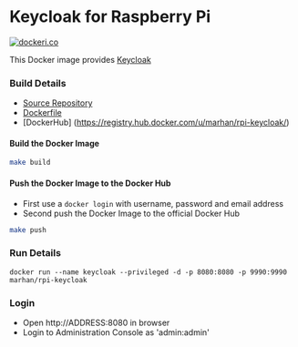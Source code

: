 # Keycloak for Raspberry Pi

[![dockeri.co](http://dockeri.co/image/marhan/rpi-keycloak)](https://registry.hub.docker.com/u/marhan/rpi-keycloak/)

This Docker image provides [Keycloak](http://keycloak.jboss.org/)

### Build Details
- [Source Repository](https://github.com/marhan/docker-rpi-keycloak)
- [Dockerfile](https://github.com/marhan/docker-rpi-keycloak/blob/master/Dockerfile)
- [DockerHub] (https://registry.hub.docker.com/u/marhan/rpi-keycloak/)


#### Build the Docker Image
```bash
make build
```

#### Push the Docker Image to the Docker Hub
* First use a `docker login` with username, password and email address
* Second push the Docker Image to the official Docker Hub

```bash
make push
```

### Run Details
```
docker run --name keycloak --privileged -d -p 8080:8080 -p 9990:9990 marhan/rpi-keycloak
```

### Login

- Open http://ADDRESS:8080 in browser
- Login to Administration Console as 'admin:admin'
